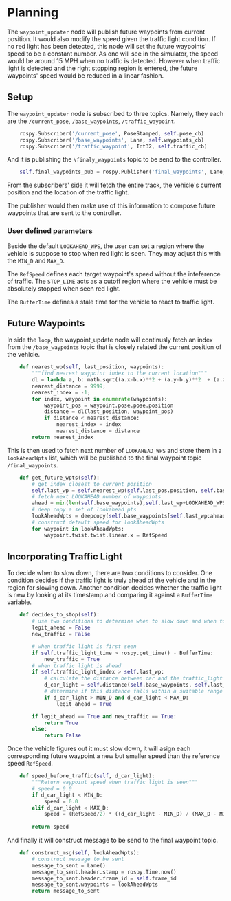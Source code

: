 # Planning

The `waypoint_updater` node will publish future waypoints from current position. It would also modify the speed given the traffic light condition. If no red light has been detected, this node will set the future waypoints' speed to be a constant number. As one will see in the simulator, the speed would be around 15 MPH when no traffic is detected. However when traffic light is detected and the right stopping region is entered, the future waypoints' speed would be reduced in a linear fashion.

## Setup
The `waypoint_updater` node is subscribed to three topics. Namely, they each are the `/current_pose`, `/base_waypoints`, `/traffic_waypoint`. 

```python
	rospy.Subscriber('/current_pose', PoseStamped, self.pose_cb)
	rospy.Subscriber('/base_waypoints', Lane, self.waypoints_cb)
	rospy.Subscriber('/traffic_waypoint', Int32, self.traffic_cb)
```

And it is publishing the `\finaly_waypoints` topic to be send to the controller. 
```python
	self.final_waypoints_pub = rospy.Publisher('final_waypoints', Lane, queue_size=1)
```

From the subscribers' side it will fetch the entire track, the vehicle's current position and the location of the traffic light.

The publisher would then make use of this information to compose future waypoints that are sent to the controller.

### User defined parameters

Beside the default `LOOKAHEAD_WPS`, the user can set a region where the vehicle is suppose to stop when red light is seen. They may adjust this with the `MIN_D` and `MAX_D`.

The `RefSpeed` defines each target waypoint's speed without the inteference of traffic. The `STOP_LINE` acts as a cutoff region where the vehicle must be absolutely stopped when seen red light.

The `BufferTime` defines a stale time for the vehicle to react to traffic light.  

## Future Waypoints

In side the `loop`, the waypoint_update node will continusly fetch an index from the `/base_waypoints` topic that is closely related the current position of the vehicle. 

```python
    def nearest_wp(self, last_position, waypoints):
        """find nearest waypoint index to the current location"""
        dl = lambda a, b: math.sqrt((a.x-b.x)**2 + (a.y-b.y)**2  + (a.z-b.z)**2)
        nearest_distance = 9999;
        nearest_index = -1;
        for index, waypoint in enumerate(waypoints):
            waypoint_pos = waypoint.pose.pose.position
            distance = dl(last_position, waypoint_pos)
            if distance < nearest_distance:
                nearest_index = index
                nearest_distance = distance
        return nearest_index
```
This is then used to fetch next number of `LOOKAHEAD_WPS` and store them in a `lookAheadWpts` list, which will be published to the final waypoint topic `/final_waypoints`. 
```python
    def get_future_wpts(self):
        # get index closest to current position
        self.last_wp = self.nearest_wp(self.last_pos.position, self.base_waypoints)+1
        # fetch next LOOKAHEAD number of waypoints
        ahead = min(len(self.base_waypoints),self.last_wp+LOOKAHEAD_WPS)
        # deep copy a set of lookahead pts
        lookAheadWpts = deepcopy(self.base_waypoints[self.last_wp:ahead])
        # construct default speed for lookAheadWpts
        for waypoint in lookAheadWpts:
            waypoint.twist.twist.linear.x = RefSpeed
```

## Incorporating Traffic Light

To decide when to slow down, there are two conditions to consider. One condition decides if the traffic light is truly ahead of the vehicle and in the region for slowing down. Another condition decides whether the traffic light is new by looking at its timestamp and comparing it against a `BufferTime` variable. 

```python
    def decides_to_stop(self):
        # use two conditions to determine when to slow down and when to go full throttle
        legit_ahead = False
        new_traffic = False

        # when traffic light is first seen
        if self.traffic_light_time > rospy.get_time() - BufferTime:
            new_traffic = True
        # when traffic light is ahead
        if self.traffic_light_index > self.last_wp:
            # calculate the distance between car and the traffic_light
            d_car_light = self.distance(self.base_waypoints, self.last_wp, self.traffic_light_index)
            # determine if this distance falls within a suitable range
            if d_car_light > MIN_D and d_car_light < MAX_D: 
                legit_ahead = True

        if legit_ahead == True and new_traffic == True:
            return True
        else:
            return False
```
Once the vehicle figures out it must slow down, it will asign each corresponding future waypoint a new but smaller speed than the reference speed `RefSpeed`.
```python
    def speed_before_traffic(self, d_car_light):
        """Return waypoint speed when traffic light is seen"""
        # speed = 0.0
        if d_car_light < MIN_D:
            speed = 0.0
        elif d_car_light < MAX_D:
            speed = (RefSpeed/2) * ((d_car_light - MIN_D) / (MAX_D - MIN_D))
        
        return speed
```
And finally it will construct message to be send to the final waypoint topic.
```python
    def construct_msg(self, lookAheadWpts):
        # construct message to be sent
        message_to_sent = Lane()
        message_to_sent.header.stamp = rospy.Time.now()
        message_to_sent.header.frame_id = self.frame_id
        message_to_sent.waypoints = lookAheadWpts
        return message_to_sent
```